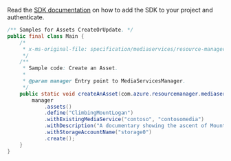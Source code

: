 Read the [SDK documentation](https://github.com/Azure/azure-sdk-for-java/blob/azure-resourcemanager-mediaservices_2.0.0/sdk/mediaservices/azure-resourcemanager-mediaservices/README.md) on how to add the SDK to your project and authenticate.

```java
/** Samples for Assets CreateOrUpdate. */
public final class Main {
    /*
     * x-ms-original-file: specification/mediaservices/resource-manager/Microsoft.Media/stable/2021-11-01/examples/assets-create.json
     */
    /**
     * Sample code: Create an Asset.
     *
     * @param manager Entry point to MediaServicesManager.
     */
    public static void createAnAsset(com.azure.resourcemanager.mediaservices.MediaServicesManager manager) {
        manager
            .assets()
            .define("ClimbingMountLogan")
            .withExistingMediaService("contoso", "contosomedia")
            .withDescription("A documentary showing the ascent of Mount Logan")
            .withStorageAccountName("storage0")
            .create();
    }
}
```
